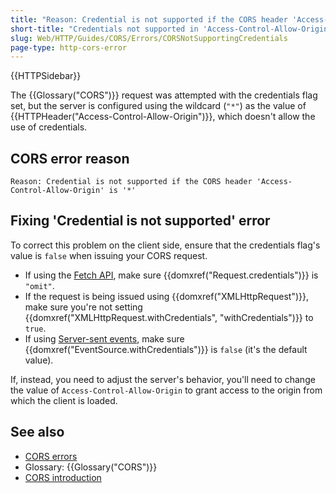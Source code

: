 ```yaml
---
title: "Reason: Credential is not supported if the CORS header 'Access-Control-Allow-Origin' is '*'"
short-title: "Credentials not supported in 'Access-Control-Allow-Origin: *"
slug: Web/HTTP/Guides/CORS/Errors/CORSNotSupportingCredentials
page-type: http-cors-error
---
```


{{HTTPSidebar}}

The {{Glossary("CORS")}} request was attempted with the credentials flag set, but the server is configured using the wildcard (`"*"`) as the value of {{HTTPHeader("Access-Control-Allow-Origin")}}, which doesn't allow the use of credentials.

## CORS error reason

```plain
Reason: Credential is not supported if the CORS header 'Access-Control-Allow-Origin' is '*'
```

## Fixing 'Credential is not supported' error

To correct this problem on the client side, ensure that the credentials flag's value is `false` when issuing your CORS request.

- If using the [Fetch API](/en-US/docs/Web/API/Fetch_API), make sure {{domxref("Request.credentials")}} is `"omit"`.
- If the request is being issued using {{domxref("XMLHttpRequest")}}, make sure you're not setting {{domxref("XMLHttpRequest.withCredentials", "withCredentials")}} to `true`.
- If using [Server-sent events](/en-US/docs/Web/API/Server-sent_events), make sure {{domxref("EventSource.withCredentials")}} is `false` (it's the default value).

If, instead, you need to adjust the server's behavior, you'll need to change the value of `Access-Control-Allow-Origin` to grant access to the origin from which the client is loaded.

## See also

- [CORS errors](/en-US/docs/Web/HTTP/Guides/CORS/Errors)
- Glossary: {{Glossary("CORS")}}
- [CORS introduction](/en-US/docs/Web/HTTP/Guides/CORS)
